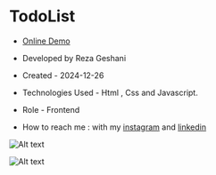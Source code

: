 # TodoList

- [Online Demo](https://rezageshaniweb.github.io/TodoList/)

- Developed by Reza Geshani

- Created - 2024-12-26

- Technologies Used - Html , Css and Javascript.

- Role - Frontend

- How to reach me : with my [instagram](https://www.instagram.com/rezageshani_web) and [linkedin](http://www.linkedin.com/in/reza-geshani-web)


![Alt text](https://github.com/user-attachments/assets/761f61a8-6438-49b8-b78f-ab1f7a3ee266)

![Alt text](https://github.com/user-attachments/assets/13a1c61a-74ae-4f82-872e-e2c85d773041)
